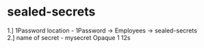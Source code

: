 # sealed-secrets

1.] 1Password location - 1Password -> Employees -> sealed-secrets
<br>
2.] name of secret - mysecret   Opaque   1      12s